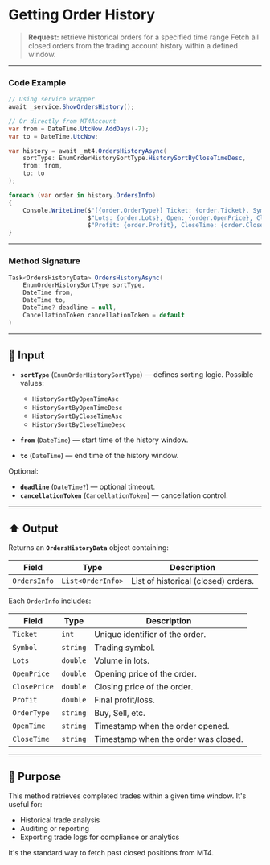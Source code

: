 # Getting Order History

> **Request:** retrieve historical orders for a specified time range
> Fetch all closed orders from the trading account history within a defined window.

---

### Code Example

```csharp
// Using service wrapper
await _service.ShowOrdersHistory();

// Or directly from MT4Account
var from = DateTime.UtcNow.AddDays(-7);
var to = DateTime.UtcNow;

var history = await _mt4.OrdersHistoryAsync(
    sortType: EnumOrderHistorySortType.HistorySortByCloseTimeDesc,
    from: from,
    to: to
);

foreach (var order in history.OrdersInfo)
{
    Console.WriteLine($"[{order.OrderType}] Ticket: {order.Ticket}, Symbol: {order.Symbol}, " +
                      $"Lots: {order.Lots}, Open: {order.OpenPrice}, Close: {order.ClosePrice}, " +
                      $"Profit: {order.Profit}, CloseTime: {order.CloseTime}");
}
```

---

###  Method Signature

```csharp
Task<OrdersHistoryData> OrdersHistoryAsync(
    EnumOrderHistorySortType sortType,
    DateTime from,
    DateTime to,
    DateTime? deadline = null,
    CancellationToken cancellationToken = default
)
```

---

## 🔽 Input

* **`sortType`** (`EnumOrderHistorySortType`) — defines sorting logic. Possible values:

  * `HistorySortByOpenTimeAsc`
  * `HistorySortByOpenTimeDesc`
  * `HistorySortByCloseTimeAsc`
  * `HistorySortByCloseTimeDesc`

* **`from`** (`DateTime`) — start time of the history window.

* **`to`** (`DateTime`) — end time of the history window.

Optional:

* **`deadline`** (`DateTime?`) — optional timeout.
* **`cancellationToken`** (`CancellationToken`) — cancellation control.

---

## ⬆️ Output

Returns an **`OrdersHistoryData`** object containing:

| Field        | Type              | Description                         |
| ------------ | ----------------- | ----------------------------------- |
| `OrdersInfo` | `List<OrderInfo>` | List of historical (closed) orders. |

Each `OrderInfo` includes:

| Field        | Type     | Description                          |
| ------------ | -------- | ------------------------------------ |
| `Ticket`     | `int`    | Unique identifier of the order.      |
| `Symbol`     | `string` | Trading symbol.                      |
| `Lots`       | `double` | Volume in lots.                      |
| `OpenPrice`  | `double` | Opening price of the order.          |
| `ClosePrice` | `double` | Closing price of the order.          |
| `Profit`     | `double` | Final profit/loss.                   |
| `OrderType`  | `string` | Buy, Sell, etc.                      |
| `OpenTime`   | `string` | Timestamp when the order opened.     |
| `CloseTime`  | `string` | Timestamp when the order was closed. |

---

## 🎯 Purpose

This method retrieves completed trades within a given time window.
It's useful for:

* Historical trade analysis
* Auditing or reporting
* Exporting trade logs for compliance or analytics

It's the standard way to fetch past closed positions from MT4.
